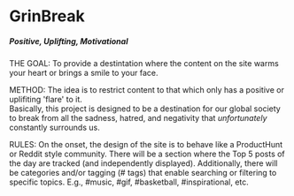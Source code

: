 # GrinBreak
##### Positive, Uplifting, Motivational

THE GOAL: To provide a destintation where the content on the site warms your heart or brings a smile to your face. 

METHOD: The idea is to restrict content to that which only has a positive or uplifiting 'flare' to it. 
</br>
Basically, this project is designed to be a destination for our global society to break from all the sadness, hatred, and negativity that
<i> unfortunately </i> constantly surrounds us.

RULES: On the onset, the design of the site is to behave like a ProductHunt or Reddit style community. There will be a section where the Top 5
posts of the day are tracked (and independently displayed). Additionally, there will be categories and/or tagging (# tags) that enable
searching or filtering to specific topics. E.g., #music, #gif, #basketball, #inspirational, etc.
